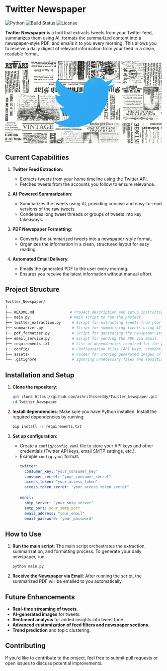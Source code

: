 # **Twitter Newspaper**

![Python](https://img.shields.io/badge/Python-3.8%2B-blue)
![Build Status](https://img.shields.io/badge/Build-Passing-brightgreen)
![License](https://img.shields.io/badge/License-MIT-yellow)

**Twitter Newspaper** is a tool that extracts tweets from your Twitter feed, summarizes them using AI, formats the summarized content into a newspaper-style PDF, and emails it to you every morning. This allows you to receive a daily digest of relevant information from your feed in a clean, readable format.

![Logo](img/logo.webp)

## **Current Capabilities**

1. **Twitter Feed Extraction**:
   - Extracts tweets from your home timeline using the Twitter API. 
   - Fetches tweets from the accounts you follow to ensure relevance.

2. **AI-Powered Summarization**:
   - Summarizes the tweets using AI, providing concise and easy-to-read versions of the raw tweets.
   - Condenses long tweet threads or groups of tweets into key takeaways.

3. **PDF Newspaper Formatting**:
   - Converts the summarized tweets into a newspaper-style format.
   - Organizes the information in a clean, structured layout for easy reading.

4. **Automated Email Delivery**:
   - Emails the generated PDF to the user every morning.
   - Ensures you receive the latest information without manual effort.

## **Project Structure**

```bash
Twitter_Newspaper/
│
├── README.md                # Project description and setup instructions
├── main.py                  # Main script to run the project
├── twitter_extraction.py     # Script for extracting tweets from your feed
├── summarizer.py             # Script for summarizing tweets using AI
├── pdf_formatter.py          # Script for generating the newspaper-style PDF
├── email_service.py          # Script for sending the PDF via email
├── requirements.txt          # List of dependencies required for the project
├── config/                   # Configuration files (API keys, credentials, etc.)
├── assets/                   # Folder for storing generated images or PDFs
└── .gitignore                # Ignoring unnecessary files and sensitive data
```

## **Installation and Setup**

1. **Clone the repository**:
   ```bash
   git clone https://github.com/ashrithssreddy/Twitter_Newspaper.git
   cd Twitter_Newspaper
   ```

2. **Install dependencies**:
   Make sure you have Python installed. Install the required dependencies by running:
   ```bash
   pip install -r requirements.txt
   ```

3. **Set up configuration**:
   - Create a `config/config.yaml` file to store your API keys and other credentials (Twitter API keys, email SMTP settings, etc.).
   - Example `config.yaml` format:
     ```yaml
     twitter:
       consumer_key: "your_consumer_key"
       consumer_secret: "your_consumer_secret"
       access_token: "your_access_token"
       access_token_secret: "your_access_token_secret"

     email:
       smtp_server: "your_smtp_server"
       smtp_port: your_smtp_port
       email_address: "your_email"
       email_password: "your_password"
     ```

## **How to Use**

1. **Run the main script**:
   The main script orchestrates the extraction, summarization, and formatting process. To generate your daily newspaper, run:
   ```bash
   python main.py
   ```

2. **Receive the Newspaper via Email**:
   After running the script, the summarized PDF will be emailed to you automatically.

## **Future Enhancements**

- **Real-time streaming of tweets**.
- **AI-generated images** for tweets.
- **Sentiment analysis** for added insights into tweet tone.
- **Advanced customization of feed filters and newspaper sections**.
- **Trend prediction** and topic clustering.

## **Contributing**

If you'd like to contribute to the project, feel free to submit pull requests or open issues to discuss potential improvements.
